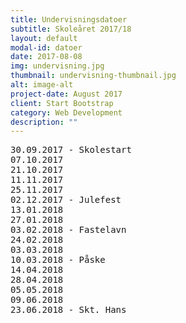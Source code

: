 ```yaml
---
title: Undervisningsdatoer
subtitle: Skoleåret 2017/18
layout: default
modal-id: datoer
date: 2017-08-08
img: undervisning.jpg
thumbnail: undervisning-thumbnail.jpg
alt: image-alt
project-date: August 2017
client: Start Bootstrap
category: Web Development
description: ""
---
```



<pre>
30.09.2017 - Skolestart
07.10.2017
21.10.2017
11.11.2017
25.11.2017
02.12.2017 - Julefest
13.01.2018
27.01.2018
03.02.2018 - Fastelavn
24.02.2018
03.03.2018    
10.03.2018 - Påske
14.04.2018
28.04.2018
05.05.2018
09.06.2018
23.06.2018 - Skt. Hans
</pre>
